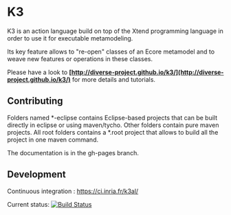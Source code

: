 K3
==

K3 is an action language build on top of the Xtend programming language in order to use it for executable metamodeling.

Its key feature allows to "re-open" classes of an Ecore metamodel and to weave new features or operations in these classes.

Please have a look to **[http://diverse-project.github.io/k3/](http://diverse-project.github.io/k3/)** for more details and tutorials.


Contributing
------------------------

Folders named *-eclipse contains Eclipse-based projects that can be built directly in eclipse or using maven/tycho.
Other folders contain pure maven projects.
All root folders contains a *.root project that allows to build all the project in one maven command.

The documentation is in the gh-pages branch.


Development
------------------------

Continuous integration : https://ci.inria.fr/k3al/

Current status: [![Build Status](https://ci.inria.fr/k3al/buildStatus/icon?job=k3-al)](https://ci.inria.fr/k3al/job/k3-al/)

